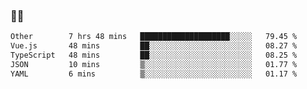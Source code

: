 ### 👨‍💻

<!--START_SECTION:waka-->

```txt
Other        7 hrs 48 mins   ████████████████████░░░░░   79.45 %
Vue.js       48 mins         ██░░░░░░░░░░░░░░░░░░░░░░░   08.27 %
TypeScript   48 mins         ██░░░░░░░░░░░░░░░░░░░░░░░   08.25 %
JSON         10 mins         ▒░░░░░░░░░░░░░░░░░░░░░░░░   01.77 %
YAML         6 mins          ▒░░░░░░░░░░░░░░░░░░░░░░░░   01.17 %
```

<!--END_SECTION:waka-->
